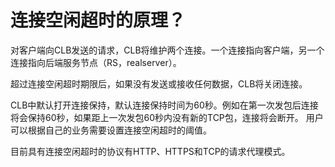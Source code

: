 

# 连接空闲超时的原理？

对客户端向CLB发送的请求，CLB将维护两个连接。一个连接指向客户端，另一个连接指向后端服务节点（RS，realserver）。

超过连接空闲超时期限后，如果没有发送或接收任何数据，CLB将关闭连接。 

CLB中默认打开连接保持，默认连接保持时间为60秒。例如在第一次发包后连接将会保持60秒，如果距上一次发包60秒内没有新的TCP包，连接将会断开。 用户可以根据自己的业务需要设置连接空闲超时的阈值。

目前具有连接空闲超时的协议有HTTP、HTTPS和TCP的请求代理模式。
